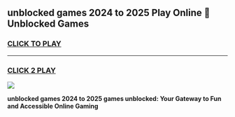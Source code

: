 
## unblocked games 2024 to 2025 Play Online 👋 Unblocked Games
<h3>
<a href="https://premium.freeplayer.one?title=unblocked_games_2024_to_2025&ref=19F">CLICK TO PLAY</a></h3>
<hr>

<h3>
<a href="https://premium.freeplayer.one?title=unblocked_games_2024_to_2025&ref=19F">CLICK 2 PLAY</a>
  
</h3>

<a href="https://premium.freeplayer.one?title=unblocked_games_2024_to_2025&ref=19F"><img src="https://clearcache.store/games.png"></a>


**unblocked games 2024 to 2025 games unblocked: Your Gateway to Fun and Accessible Online Gaming**
